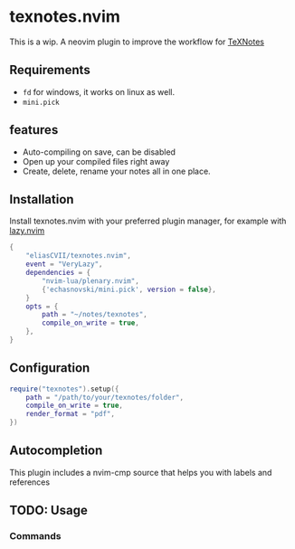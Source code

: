 # texnotes.nvim
This is a wip.
A neovim plugin to improve the workflow for [TeXNotes](https://github.com/alfredholmes/TeXNotes)
## Requirements
- `fd` for windows, it works on linux as well.
- `mini.pick`
## features
- Auto-compiling on save, can be disabled
- Open up your compiled files right away
- Create, delete, rename your notes all in one place.
## Installation
Install texnotes.nvim with your preferred plugin manager, for example with [lazy.nvim](https://github.com/folke/lazy.nvim)
```lua
{
    "eliasCVII/texnotes.nvim",
    event = "VeryLazy",
    dependencies = {
        "nvim-lua/plenary.nvim",
        {'echasnovski/mini.pick', version = false},
    }
    opts = {
        path = "~/notes/texnotes",
        compile_on_write = true,
    },
}
```

## Configuration
```lua
require("texnotes").setup({
    path = "/path/to/your/texnotes/folder",
    compile_on_write = true,
    render_format = "pdf",
})
```
## Autocompletion
This plugin includes a nvim-cmp source that helps you with labels and references
## TODO: Usage
### Commands
